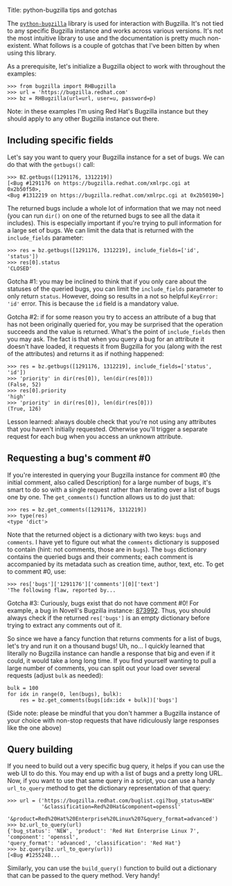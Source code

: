 Title: python-bugzilla tips and gotchas

The [`python-bugzilla`](https://github.com/python-bugzilla/python-bugzilla)
library is used for interaction with Bugzilla. It's not tied to any
specific Bugzilla instance and works across various versions. It's not the
most intuitive library to use and the documentation is pretty much
non-existent. What follows is a couple of gotchas that I've been bitten by
when using this library.

As a prerequisite, let's initialize a Bugzilla object to work with
throughout the examples:

<pre class="codeblock"><code class="python">>>> from bugzilla import RHBugzilla
>>> url = 'https://bugzilla.redhat.com'
>>> bz = RHBugzilla(url=url, user=u, password=p)</code></pre>

Note: in these examples I'm using Red Hat's Bugzilla instance but they
should apply to any other Bugzilla instance out there.

## Including specific fields

Let's say you want to query your Bugzilla instance for a set of bugs.
We can do that with the `getbugs()` call:

<pre class="codeblock"><code class="python">&gt;&gt;&gt; BZ.getbugs([1291176, 1312219])
[&lt;Bug #1291176 on https://bugzilla.redhat.com/xmlrpc.cgi at 0x2b50f50&gt;,
&lt;Bug #1312219 on https://bugzilla.redhat.com/xmlrpc.cgi at 0x2b50190&gt;]</code></pre>

The returned bugs include a whole lot of information that we may not need
(you can run `dir()` on one of the returned bugs to see all the data it
includes). This is especially important if you're trying to pull
information for a large set of bugs. We can limit the data that is returned
with the `include_fields` parameter:

<pre class="codeblock"><code class="python">&gt;&gt;&gt; res = bz.getbugs([1291176, 1312219], include_fields=['id', 'status'])
&gt;&gt;&gt; res[0].status
'CLOSED'</code></pre>

Gotcha #1: you may be inclined to think that if you only care about the
statuses of the queried bugs, you can limit the `include_fields` parameter
to only return `status`. However, doing so results in a not so helpful
`KeyError: 'id'` error. This is because the `id` field is a
mandatory value.

Gotcha #2: if for some reason you try to access an attribute of a bug that
has not been originally queried for, you may be surprised that the
operation succeeds and the value is returned. What's the point of
`include_fields` then you may ask. The fact is that when you query a bug
for an attribute it doesn't have loaded, it requests it from Bugzilla for
you (along with the rest of the attributes) and returns it as if nothing
happened:

<pre class="codeblock"><code class="python">&gt;&gt;&gt; res = bz.getbugs([1291176, 1312219], include_fields=['status', 'id'])
&gt;&gt;&gt; 'priority' in dir(res[0]), len(dir(res[0]))
(False, 52)
&gt;&gt;&gt; res[0].priority
'high'
&gt;&gt;&gt; 'priority' in dir(res[0]), len(dir(res[0]))
(True, 126)</code></pre>

Lesson learned: always double check that you're not using any attributes
that you haven't initially requested. Otherwise you'll trigger a separate
request for each bug when you access an unknown attribute.

## Requesting a bug's comment #0

If you're interested in querying your Bugzilla instance for comment #0 (the
initial comment, also called Description) for a large number of bugs, it's
smart to do so with a single request rather than iterating over a list of
bugs one by one. The `get_comments()` function allows us to do just that:

<pre class="codeblock"><code class="python">&gt;&gt;&gt; res = bz.get_comments([1291176, 1312219])
&gt;&gt;&gt; type(res)
&lt;type 'dict'&gt;</code></pre>

Note that the returned object is a dictionary with two keys: `bugs` and
`comments`. I have yet to figure out what the `comments` dictionary is
supposed to contain (hint: not comments, those are in `bugs`). The `bugs`
dictionary contains the queried bugs and their comments; each comment is
accompanied by its metadata such as creation time, author, text, etc.
To get to comment #0, use:

<pre class="codeblock"><code class="python">&gt;&gt;&gt; res['bugs']['1291176']['comments'][0]['text']
'The following flaw, reported by...</code></pre>

Gotcha #3: Curiously, bugs exist that do not have comment #0! For example,
a bug in Novell's Bugzilla instance:
[873992](https://bugzilla.novell.com/show_bug.cgi?id=873992). Thus, you
should always check if the returned `res['bugs']` is an empty dictionary
before trying to extract any comments out of it.

So since we have a fancy function that returns comments for a list of bugs,
let's try and run it on a thousand bugs! Uh, no... I quickly learned that
literally no Bugzilla instance can handle a response that big and even if
it could, it would take a long long time. If you find yourself wanting to
pull a large number of comments, you can split out your load over several
requests (adjust `bulk` as needed):

<pre class="codeblock"><code class="python">bulk = 100
for idx in range(0, len(bugs), bulk):
    res = bz.get_comments(bugs[idx:idx + bulk])['bugs']</code></pre>

(Side note: please be mindful that you don't hammer a Bugzilla instance of
your choice with non-stop requests that have ridiculously large responses
like the one above)

## Query building

If you need to build out a very specific bug query, it helps if you can use
the web UI to do this. You may end up with a list of bugs and a pretty long
URL. Now, if you want to use that same query in a script, you can use a
handy `url_to_query` method to get the dictionary representation of that
query:

<pre class="codeblock"><code class="python">&gt;&gt;&gt; url = ('https://bugzilla.redhat.com/buglist.cgi?bug_status=NEW'
           '&classification=Red%20Hat&component=openssl'
           '&product=Red%20Hat%20Enterprise%20Linux%207&query_format=advanced')
&gt;&gt;&gt; bz.url_to_query(url)
{'bug_status': 'NEW', 'product': 'Red Hat Enterprise Linux 7', 'component': 'openssl',
'query_format': 'advanced', 'classification': 'Red Hat'}
&gt;&gt;&gt; bz.query(bz.url_to_query(url))
[&lt;Bug #1255248...</code></pre>

Similarly, you can use the `build_query()` function to build out a
dictionary that can be passed to the query method. Very handy!